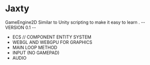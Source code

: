 # Jaxty
GameEngine2D
Similar to Unity scripting to make it easy to learn . 
-- VERSION 0.1 --

*  ECS // COMPONENT ENTITY SYSTEM 
* WEBGL AND WEBGPU FOR GRAPHICS 
* MAIN LOOP METHOD 
* INPUT (NO GAMEPAD)
* AUDIO
  
